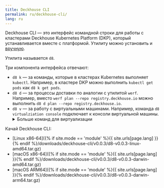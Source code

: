 ```yaml
---
title: Deckhouse CLI
permalink: ru/deckhouse-cli/
lang: ru
---
```


Deckhouse CLI — это интерфейс командной строки для работы с кластерами Deckhouse Kubernetes Platform (DKP), который устанавливается вместе с платформой. Утилиту можно установить и [вручную](#manual).

Утилита называется `d8`. 

Три компонента интерфейса отвечают:
* `d8 k` — за команды, которые в кластерах Kubernetes выполняет `kubectl`.
    Например, в кластере DKP можно выполнить `kubectl get pods` как `d8 k get pods`.
* `d8 d` — за процессы доставки по аналогии с утилитой `werf`.
    Например, вместо `werf plan --repo registry.deckhouse.io` можно выполнить `d8 d plan --repo registry.deckhouse.io`.
* `d8 v` — за работу с виртуальными машинами.
    Например, команда `d8 virtualziation console` подключает к консоли виртуальной машины.
    <div markdown="0">
    <details><summary>Больше команд для виртуализации</summary>
    <ul>
    <li><code>d8 v console</code> подключает к консоли виртуальной машины.</li>
    <li><code>d8 v port-forward</code> перенаправляет локальные порты на виртуальную машину.</li>
    <li><code>d8 v scp</code> использует клиент SCP для работы с файлами на виртуальной машине.</li>
    <li><code>d8 v ssh</code> настроит SSH-соединение с виртуальной машиной.</li>
    <li><code>d8 v vnc</code> настроит VNC-соединение с виртуальной машиной.</li>
    </ul>
    </details>
    </div>

Качай Deckhouse CLI:
- [Linux x86-64]({% if site.mode == 'module' %}{{ site.urls[page.lang] }}{% endif %}/downloads/deckhouse-cli/v0.0.3/d8-v0.0.3-linux-amd64.tar.gz)
- [macOS x86-64]({% if site.mode == 'module' %}{{ site.urls[page.lang] }}{% endif %}/downloads/deckhouse-cli/v0.0.3/d8-v0.0.3-darwin-amd64.tar.gz)
- [macOS ARM64]({% if site.mode == 'module' %}{{ site.urls[page.lang] }}{% endif %}/downloads/deckhouse-cli/v0.0.3/d8-v0.0.3-darwin-arm64.tar.gz)
